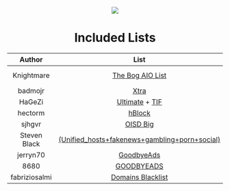 <div align="center">

![](https://github.com/KnightmareVIIVIIXC/bigaioblocklist/assets/114373431/8949a55c-c7b3-4591-ae5c-8546b92602d3)

# Included Lists

| Author | List | Homepage |
|:---:|:---:|---|
| Knightmare | [The Bog AIO List](https://raw.githubusercontent.com/KnightmareVIIVIIXC/AIO-Firebog-Blocklists/main/hostslists/aiofirebog.txt) | https://github.com/KnightmareVIIVIIXC/AIO-Firebog-Blocklists |
| badmojr | [Xtra](https://raw.githubusercontent.com/badmojr/1Hosts/master/Xtra/adblock.txt) | https://github.com/badmojr/1Hosts |
| HaGeZi | [Ultimate](https://raw.githubusercontent.com/hagezi/dns-blocklists/main/adblock/ultimate.txt) + [TIF](https://raw.githubusercontent.com/hagezi/dns-blocklists/main/adblock/tif.txt) | https://github.com/hagezi/dns-blocklists |
| hectorm | [hBlock](https://hblock.molinero.dev/hosts_adblock.txt) | https://hblock.molinero.dev |
| sjhgvr | [OISD Big](https://big.oisd.nl/) | https://oisd.nl/ |
| Steven Black | [(Unified_hosts+fakenews+gambling+porn+social)](https://raw.githubusercontent.com/StevenBlack/hosts/master/alternates/fakenews-gambling-porn-social/hosts) | https://github.com/StevenBlack/hosts |
| jerryn70 | [GoodbyeAds](https://raw.githubusercontent.com/jerryn70/GoodbyeAds/master/Formats/GoodbyeAds-AdBlock-Filter.txt) | https://github.com/jerryn70/GoodbyeAds |
| 8680 | [GOODBYEADS](https://raw.githubusercontent.com/8680/GOODBYEADS/master/dns.txt) | https://github.com/8680/GOODBYEADS |
| fabriziosalmi | [Domains Blacklist](https://github.com/fabriziosalmi/blacklists/releases/download/latest/blacklist.txt) | https://github.com/fabriziosalmi/blacklists |

</div>
